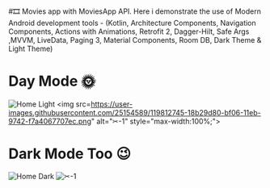 #🎞 Movies app with MoviesApp API. Here i demonstrate the use of Modern Android 
development tools - (Kotlin, Architecture Components,
Navigation Components,
Actions with Animations, Retrofit 2,
Dagger-Hilt, Safe Args ,MVVM,
LiveData, Paging 3,
Material Components, Room DB,
Dark Theme & Light Theme)

# Day Mode 🌞

![Home Light](https://user-images.githubusercontent.com/25154589/119812745-18b29d80-bf06-11eb-9742-f7a4067707ec.png)
<img src=https://user-images.githubusercontent.com/25154589/119812745-18b29d80-bf06-11eb-9742-f7a4067707ec.png" alt="✂-1" style="max-width:100%;"> 

# Dark Mode Too 😉

![Home Dark](https://user-images.githubusercontent.com/25154589/119813053-73e49000-bf06-11eb-972c-ce15d42f7896.png)
  <img src="https://user-images.githubusercontent.com/25154589/119813053-73e49000-bf06-11eb-972c-ce15d42f7896.png" alt="✂-1" style="max-width:100%;">                                                                                                                                                

